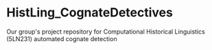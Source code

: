 # HistLing_CognateDetectives
Our group's project repository for Computational Historical Linguistics (5LN231) automated cognate detection
